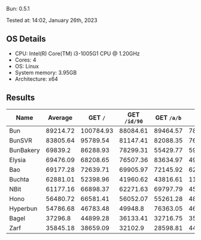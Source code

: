 Bun: 0.5.1

Tested at: 14:02, January 26th, 2023

## OS Details
- CPU: Intel(R) Core(TM) i3-1005G1 CPU @ 1.20GHz
- Cores: 4
- OS: Linux
- System memory: 3.95GB
- Architecture: x64

## Results
| Name | Average | GET `/` | GET `/id/90` | GET `/a/b` | POST `/json` |
| --- | --- | --- | --- | --- | --- | 
| Bun | 89214.72 | 100784.93 | 88084.61 | 89464.57 | 78524.75 |
| BunSVR | 83805.64 | 95789.54 | 81147.41 | 82088.35 | 76197.25 |
| BunBakery | 69839.2 | 86288.93 | 78299.31 | 55429.77 | 59338.81 |
| Elysia | 69476.09 | 68208.65 | 76507.36 | 83634.97 | 49553.37 |
| Bao | 69177.28 | 72639.71 | 69905.97 | 72145.92 | 62017.52 |
| Buchta | 62881.01 | 52398.96 | 41960.62 | 43816.61 | 113347.84 |
| NBit | 61177.16 | 66898.37 | 62271.63 | 69797.79 | 45740.86 |
| Hono | 56480.72 | 66581.41 | 56052.07 | 55261.28 | 48028.1 |
| Hyperbun | 54786.68 | 46783.48 | 49948.8 | 76363.05 | 46051.39 |
| Bagel | 37296.8 | 44899.28 | 36133.41 | 32716.75 | 35437.77 |
| Zarf | 35845.18 | 38659.09 | 32102.9 | 28598.81 | 44019.92 |